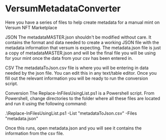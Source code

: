 # VersumMetadataConverter

Here you have a series of files to help create metadata for a manual mint on Versum NFT Marketplace

JSON
The metadataMASTER.json shouldn't be modified without care. It contains the format and data needed to create a working JSON file with the metadata information that versum is expecting.
The metadata.json file is just a copy of metadataMASTER.json and will be the final file you will be using for your mint once the data from your csv has been entered in.

CSV
The metadataToJson.csv file is where you will be entering in data needed by the json file. You can edit this in any text/table editor. Once you fill out the relevant information you will be ready to run the conversion script.

Conversion
The Replace-InFilesUsingList.ps1 is a Powershell script. From Powershell, change directories to the folder where all these files are located and run it using the following command:

.\Replace-InFilesUsingList.ps1 -List "metadataToJson.csv" -Files "metadata.json"

Once this runs, open metadata.json and you will see it contains the information from the csv file.

